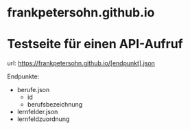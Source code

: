 # frankpetersohn.github.io

# Testseite für einen API-Aufruf

url: https://frankpetersohn.github.io/[endpunkt].json

Endpunkte: 
- berufe.json
  - id
  - berufsbezeichnung
- lernfelder.json
- lernfeldzuordnung
